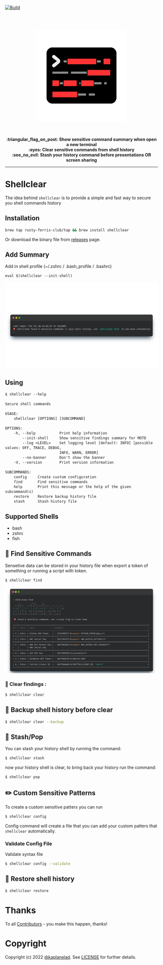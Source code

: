 [![Build](https://github.com/rusty-ferris-club/shellclear/actions/workflows/build.yml/badge.svg?branch=main)](https://github.com/rusty-ferris-club/shellclear/actions/workflows/build.yml)

<p align="center">
<br/>
<br/>
<br/>
   <img src="media/shellclear.svg" width="300"/>
<br/>
<br/>
</p>
<p align="center">
<br/>
<b>:triangular_flag_on_post: Show sensitive command summary when open a new terminal</b>
<br/>
<b>:eyes: Clear sensitive commands from shell history</b>
<br/>
<b>:see_no_evil: Stash your history command before presentations OR screen sharing</b>
<br/>
<hr/>
</p>

# Shellclear
The idea behind `shellclear` is to provide a simple and fast way to secure you shell commands history
## Installation
```bash
brew tap rusty-ferris-club/tap && brew install shellclear
```
Or download the binary file from [releases](https://github.com/rusty-ferris-club/shellclear/releases) page.

## Add Summary 
Add in shell profile (~/.zshrc / .bash_profile / .bashrc)
```
eval $(shellclear --init-shell)
```
![motd](./media/motd.png)


## Using
```
$ shellclear --help

Secure shell commands

USAGE:
    shellclear [OPTIONS] [SUBCOMMAND]

OPTIONS:
    -h, --help           Print help information
        --init-shell     Show sensitive findings summary for MOTD
        --log <LEVEL>    Set logging level [default: INFO] [possible values: OFF, TRACE, DEBUG,
                         INFO, WARN, ERROR]
        --no-banner      Don't show the banner
    -V, --version        Print version information

SUBCOMMANDS:
    config     Create custom configuration
    find       Find sensitive commands
    help       Print this message or the help of the given subcommand(s)
    restore    Restore backup history file
    stash      Stash history file
```

## Supported Shells
- bash
- zshrc
- fish

## :eyes: Find Sensitive Commands
Sensetive data can be stored in your history file when export a token of something or running a script with token. 
```sh
$ shellclear find
```
![find](./media/find.png)




### :broom: Clear findings :
```sh
$ shellclear clear
```

## :luggage: Backup shell history before clear
```sh
$ shellclear clear --backup
```

## :see_no_evil: Stash/Pop 
You can stash your history shell by running the command:
```sh
$ shellclear stash
```
now your history shell is clear, to bring back your history run the command:
```sh
$ shellclear pop
```

## :pencil2: Custom Sensitive Patterns
To create a custom sensitive patters you can run
```sh
$ shellclear config
```
Config command will create a file that you can add your custom patters that `shellclear` automatically.

### Validate Config File
Validate syntax file
```sh
$ shellclear config --validate
```

## :luggage: Restore shell history
```sh
$ shellclear restore
```

# Thanks
To all [Contributors](https://github.com/rusty-ferris-club/shellclear/graphs/contributors) - you make this happen, thanks!

# Copyright
Copyright (c) 2022 [@kaplanelad](https://github.com/kaplanelad). See [LICENSE](LICENSE.txt) for further details.

